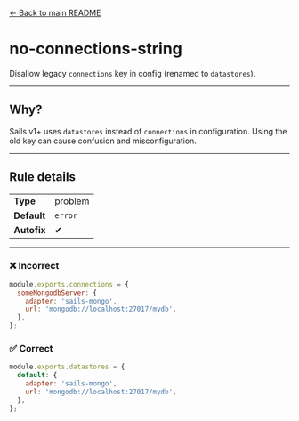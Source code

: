 [← Back to main README](../READme.md)

# no-connections-string

Disallow legacy `connections` key in config (renamed to `datastores`).

---

## Why?

Sails v1+ uses `datastores` instead of `connections` in configuration. Using the old key can cause confusion and misconfiguration.

---

## Rule details

|             |         |
| ----------- | ------- |
| **Type**    | problem |
| **Default** | `error` |
| **Autofix** | ✔      |

---

### ❌ Incorrect

```js
module.exports.connections = {
  someMongodbServer: {
    adapter: 'sails-mongo',
    url: 'mongodb://localhost:27017/mydb',
  },
};
```

### ✅ Correct

```js
module.exports.datastores = {
  default: {
    adapter: 'sails-mongo',
    url: 'mongodb://localhost:27017/mydb',
  },
};
```
